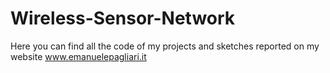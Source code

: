 # Wireless-Sensor-Network
Here you can find all the code of my projects and sketches reported on my website www.emanuelepagliari.it
